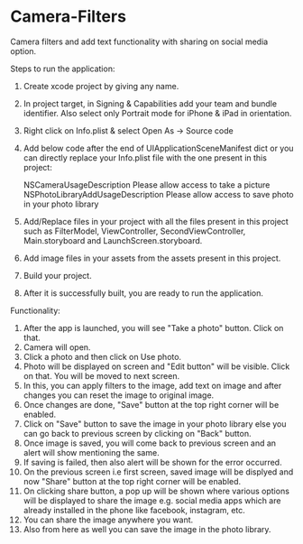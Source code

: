 # Camera-Filters
Camera filters and add text functionality with sharing on social media option.

Steps to run the application:
1. Create xcode project by giving any name.
2. In project target, in Signing & Capabilities add your team and bundle identifier. Also select only Portrait mode for iPhone & iPad in orientation.
3. Right click on Info.plist & select Open As -> Source code
4. Add below code after the end of UIApplicationSceneManifest dict or you can directly replace your Info.plist file with the one present in this project:

    <key>NSCameraUsageDescription</key>
    <string>Please allow access to take a picture</string>
    <key>NSPhotoLibraryAddUsageDescription</key>
    <string>Please allow access to save photo in your photo library</string>

5. Add/Replace files in your project with all the files present in this project such as FilterModel, ViewController, SecondViewController, Main.storyboard and LaunchScreen.storyboard.
6. Add image files in your assets from the assets present in this project.
7. Build your project.
8. After it is successfully built, you are ready to run the application.


Functionality:
1. After the app is launched, you will see "Take a photo" button. Click on that.
2. Camera will open.
3. Click a photo and then click on Use photo.
4. Photo will be displayed on screen and "Edit button" will be visible. Click on that. You will be moved to next screen.
5. In this, you can apply filters to the image, add text on image and after changes you can reset the image to original image.
6. Once changes are done, "Save" button at the top right corner will be enabled.
7. Click on "Save" button to save the image in your photo library else you can go back to previous screen by clicking on "Back" button.
8. Once image is saved, you will come back to previous screen and an alert will show mentioning the same.
9. If saving is failed, then also alert will be shown for the error occurred.
10. On the previous screen i.e first screen, saved image will be displyed and now "Share" button at the top right corner will be enabled.
11. On clicking share button, a pop up will be shown where various options will be displayed to share the image e.g. social media apps which are already installed in the phone like facebook, instagram, etc.
12. You can share the image anywhere you want.
13. Also from here as well you can save the image in the photo library.
